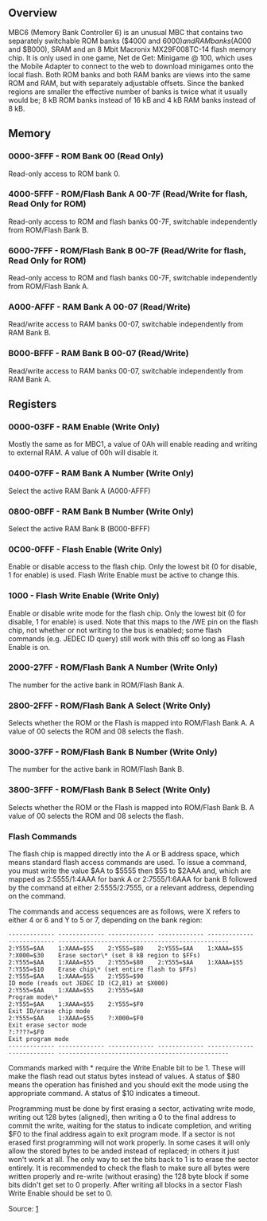 Overview
--------

MBC6 (Memory Bank Controller 6) is an unusual MBC that contains two
separately switchable ROM banks ($4000 and $6000) and RAM banks
($A000 and $B000), SRAM and an 8 Mbit Macronix MX29F008TC-14 flash
memory chip. It is only used in one game, Net de Get: Minigame @ 100,
which uses the Mobile Adapter to connect to
the web to download minigames onto the local flash. Both ROM banks and
both RAM banks are views into the same ROM and RAM, but with separately
adjustable offsets. Since the banked regions are smaller the effective
number of banks is twice what it usually would be; 8 kB ROM banks
instead of 16 kB and 4 kB RAM banks instead of 8 kB.

## Memory

### 0000-3FFF - ROM Bank 00 (Read Only)

Read-only access to ROM bank 0.

### 4000-5FFF - ROM/Flash Bank A 00-7F (Read/Write for flash, Read Only for ROM)

Read-only access to ROM and flash banks 00-7F, switchable independently
from ROM/Flash Bank B.

### 6000-7FFF - ROM/Flash Bank B 00-7F (Read/Write for flash, Read Only for ROM)

Read-only access to ROM and flash banks 00-7F, switchable independently
from ROM/Flash Bank A.

### A000-AFFF - RAM Bank A 00-07 (Read/Write)

Read/write access to RAM banks 00-07, switchable independently from RAM
Bank B.

### B000-BFFF - RAM Bank B 00-07 (Read/Write)

Read/write access to RAM banks 00-07, switchable independently from RAM
Bank A.

## Registers

### 0000-03FF - RAM Enable (Write Only)

Mostly the same as for MBC1, a value of 0Ah will enable reading and
writing to external RAM. A value of 00h will disable it.

### 0400-07FF - RAM Bank A Number (Write Only)

Select the active RAM Bank A (A000-AFFF)

### 0800-0BFF - RAM Bank B Number (Write Only)

Select the active RAM Bank B (B000-BFFF)

### 0C00-0FFF - Flash Enable (Write Only)

Enable or disable access to the flash chip. Only the lowest bit (0 for
disable, 1 for enable) is used. Flash Write Enable must be active to
change this.

### 1000 - Flash Write Enable (Write Only)

Enable or disable write mode for the flash chip. Only the lowest bit (0
for disable, 1 for enable) is used. Note that this maps to the /WE pin
on the flash chip, not whether or not writing to the bus is enabled;
some flash commands (e.g. JEDEC ID query) still work with this off so
long as Flash Enable is on.

### 2000-27FF - ROM/Flash Bank A Number (Write Only)

The number for the active bank in ROM/Flash Bank A.

### 2800-2FFF - ROM/Flash Bank A Select (Write Only)

Selects whether the ROM or the Flash is mapped into ROM/Flash Bank A. A
value of 00 selects the ROM and 08 selects the flash.

### 3000-37FF - ROM/Flash Bank B Number (Write Only)

The number for the active bank in ROM/Flash Bank B.

### 3800-3FFF - ROM/Flash Bank B Select (Write Only)

Selects whether the ROM or the Flash is mapped into ROM/Flash Bank B. A
value of 00 selects the ROM and 08 selects the flash.

### Flash Commands

The flash chip is mapped directly into the A or B address space, which
means standard flash access commands are used. To issue a command, you
must write the value $AA to $5555 then $55 to $2AAA and, which are
mapped as 2:5555/1:4AAA for bank A or 2:7555/1:6AAA for bank B followed
by the command at either 2:5555/2:7555, or a relevant address, depending
on the command.

The commands and access sequences are as follows, were X refers to
either 4 or 6 and Y to 5 or 7, depending on the bank region:

```
------------- ------------- ------------- ------------- ------------- ------------- ------------------------------------------------
2:Y555=$AA    1:XAAA=$55    2:Y555=$80    2:Y555=$AA    1:XAAA=$55    ?:X000=$30    Erase sector\* (set 8 kB region to $FFs)
2:Y555=$AA    1:XAAA=$55    2:Y555=$80    2:Y555=$AA    1:XAAA=$55    ?:Y555=$10    Erase chip\* (set entire flash to $FFs)
2:Y555=$AA    1:XAAA=$55    2:Y555=$90                                                 ID mode (reads out JEDEC ID (C2,81) at $X000)
2:Y555=$AA    1:XAAA=$55    2:Y555=$A0                                                 Program mode\*
2:Y555=$AA    1:XAAA=$55    2:Y555=$F0                                                 Exit ID/erase chip mode
2:Y555=$AA    1:XAAA=$55    ?:X000=$F0                                                 Exit erase sector mode
?:????=$F0                                                                               Exit program mode
------------- ------------- ------------- ------------- ------------- ------------- ------------------------------------------------
```

Commands marked with \* require the Write Enable bit to be 1. These will
make the flash read out status bytes instead of values. A status of $80
means the operation has finished and you should exit the mode using the
appropriate command. A status of $10 indicates a timeout.

Programming must be done by first erasing a sector, activating write
mode, writing out 128 bytes (aligned), then writing a 0 to the final
address to commit the write, waiting for the status to indicate
completion, and writing $F0 to the final address again to exit program
mode. If a sector is not erased first programming will not work
properly. In some cases it will only allow the stored bytes to be anded
instead of replaced; in others it just won't work at all. The only way
to set the bits back to 1 is to erase the sector entirely. It is
recommended to check the flash to make sure all bytes were written
properly and re-write (without erasing) the 128 byte block if some bits
didn't get set to 0 properly. After writing all blocks in a sector
Flash Write Enable should be set to 0.

Source: [1](http://gbdev.gg8.se/forums/viewtopic.php?id=544)

